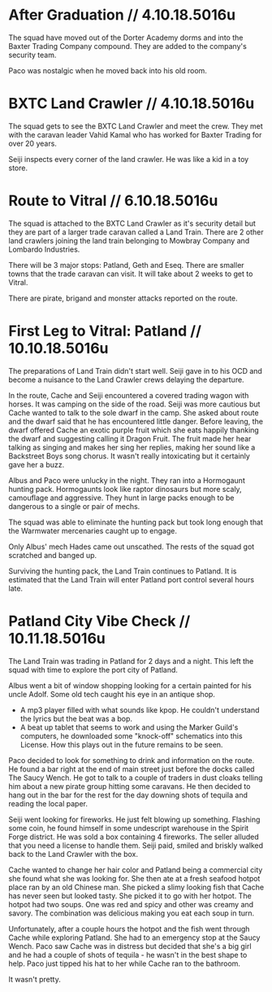 # After Graduation  // 4.10.18.5016u
The squad have moved out of the Dorter Academy dorms and into
the Baxter Trading Company compound. They are added to the company's
security team.

Paco was nostalgic when he moved back into his old room.

# BXTC Land Crawler // 4.10.18.5016u
The squad gets to see the BXTC Land Crawler and meet the crew. They met with the caravan
leader Vahid Kamal who has worked for Baxter Trading for over 20 years.

Seiji inspects every corner of the land crawler. He was like a kid in a toy store.

# Route to Vitral // 6.10.18.5016u
The squad is attached to the BXTC Land Crawler as it's security detail but they are part of a larger trade caravan called a Land Train. There are 2 other land crawlers joining the land train belonging to Mowbray Company and Lombardo Industries. 

There will be 3 major stops: Patland, Geth and Eseq. There are smaller towns that the trade caravan can visit. It will take about 2 weeks to get to Vitral. 

There are pirate, brigand and monster attacks reported on the route.

# First Leg to Vitral: Patland // 10.10.18.5016u 
The preparations of Land Train didn't start well. Seiji gave in to his OCD and become a nuisance to the Land Crawler crews delaying the departure. 

In the route, Cache and Seiji encountered a covered trading wagon with horses. It was camping on the side of the road. Seiji was more cautious but Cache wanted to talk to the sole dwarf in the camp. She asked about route and the dwarf said that he has encountered little danger. Before leaving, the dwarf offered Cache an exotic purple fruit which she eats happily thanking the dwarf and suggesting calling it Dragon Fruit. The fruit made her hear talking as singing and makes her sing her replies, making her sound like a Backstreet Boys song chorus. It wasn't really intoxicating but it certainly gave her a buzz. 

Albus and Paco were unlucky in the night. They ran into a Hormogaunt hunting pack. Hormogaunts look like raptor dinosaurs but more scaly, camouflage and aggressive. They hunt in large packs enough to be dangerous to a single or pair of mechs. 

The squad was able to eliminate the hunting pack but took long enough that the Warmwater mercenaries caught up to engage.

Only Albus' mech Hades came out unscathed. The rests of the squad got scratched and banged up.

Surviving the hunting pack, the Land Train continues to Patland. It is estimated that the Land Train will enter Patland port control several hours late.

# Patland City Vibe Check // 10.11.18.5016u 
The Land Train was trading in Patland for 2 days and a night. This left the squad with time to explore the port city of Patland.

Albus went a bit of window shopping looking for a certain painted for his uncle Adolf. Some old tech caught his eye in an antique shop. 

* A mp3 player filled with what sounds like kpop. He couldn't understand the lyrics but the beat was a bop.
* A beat up tablet that seems to work and using the Marker Guild's computers, he downloaded some "knock-off" schematics into this License. How this plays out in the future remains to be seen.

Paco decided to look for something to drink and information on the route. He found a bar right at the end of main street just before the docks called The Saucy Wench. He got to talk to a couple of traders in dust cloaks telling him about a new pirate group hitting some caravans. He then decided to hang out in the bar for the rest for the day downing shots of tequila and reading the local paper.

Seiji went looking for fireworks. He just felt blowing up something. Flashing some coin, he found himself in some undescript warehouse in the Spirit Forge district. He was sold a box containing 4 fireworks. The seller alluded that you need a license to handle them. Seiji paid, smiled and briskly walked back to the Land Crawler with the box. 

Cache wanted to change her hair color and Patland being a commercial city she found what she was looking for. She then ate at a fresh seafood hotpot place ran by an old Chinese man. She picked a slimy looking fish that Cache has never seen but looked tasty. She picked it to go with her hotpot. The hotpot had two soups. One was red and spicy and other was creamy and savory. The combination was delicious making you eat each soup in turn. 

Unfortunately, after a couple hours the hotpot and the fish went through Cache while exploring Patland. She had to an emergency stop at the Saucy Wench. Paco saw Cache was in distress but decided that she's a big girl and he had a couple of shots of tequila - he wasn't in the best shape to help. Paco just tipped his hat to her while Cache ran to the bathroom. 

It wasn't pretty. 